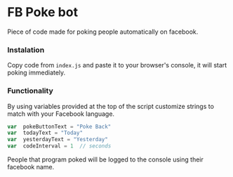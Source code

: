 # FB Poke bot
Piece of code made for poking people automatically on facebook.

### Instalation
Copy code from `index.js` and paste it to your browser's console, it will start poking immediately.

### Functionality
By using variables provided at the top of the script customize strings to match with your Facebook language.
```js
var  pokeButtonText = "Poke Back"
var  todayText = "Today"
var  yesterdayText = "Yesterday"
var  codeInterval = 1  // seconds
```
People that program poked will be logged to the console using their facebook name.
